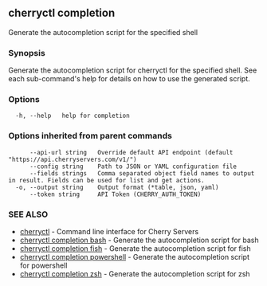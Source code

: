 ## cherryctl completion

Generate the autocompletion script for the specified shell

### Synopsis

Generate the autocompletion script for cherryctl for the specified shell.
See each sub-command's help for details on how to use the generated script.


### Options

```
  -h, --help   help for completion
```

### Options inherited from parent commands

```
      --api-url string   Override default API endpoint (default "https://api.cherryservers.com/v1/")
      --config string    Path to JSON or YAML configuration file
      --fields strings   Comma separated object field names to output in result. Fields can be used for list and get actions.
  -o, --output string    Output format (*table, json, yaml)
      --token string     API Token (CHERRY_AUTH_TOKEN)
```

### SEE ALSO

* [cherryctl](cherryctl.md)	 - Command line interface for Cherry Servers
* [cherryctl completion bash](cherryctl_completion_bash.md)	 - Generate the autocompletion script for bash
* [cherryctl completion fish](cherryctl_completion_fish.md)	 - Generate the autocompletion script for fish
* [cherryctl completion powershell](cherryctl_completion_powershell.md)	 - Generate the autocompletion script for powershell
* [cherryctl completion zsh](cherryctl_completion_zsh.md)	 - Generate the autocompletion script for zsh

